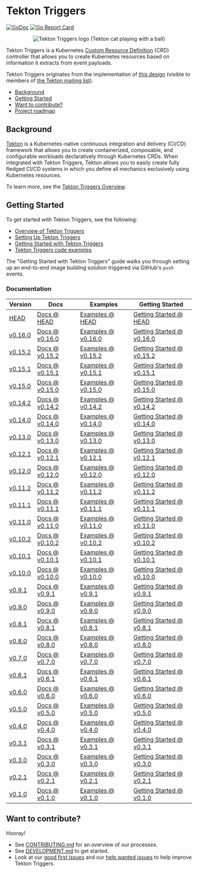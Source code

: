 # Tekton Triggers

[![GoDoc](https://img.shields.io/static/v1?label=godoc&message=reference&color=blue)](https://pkg.go.dev/github.com/tektoncd/triggers)
[![Go Report Card](https://goreportcard.com/badge/tektoncd/triggers)](https://goreportcard.com/report/github.com/tektoncd/triggers)


<p align="center">
<img src="tekton-triggers.png" alt="Tekton Triggers logo (Tekton cat playing with a ball)"></img>
</p>

Tekton Triggers is a Kubernetes
[Custom Resource Definition](https://kubernetes.io/docs/concepts/extend-kubernetes/api-extension/custom-resources/)
(CRD) controller that allows you to create Kubernetes resources based on information it extracts from event payloads.

 Tekton Triggers originates from the implementaiton of [this design](https://docs.google.com/document/d/1fngeNn3kGD4P_FTZjAnfERcEajS7zQhSEUaN7BYIlTw/edit#heading=h.iyqzt1brkg3o)
(visible to members of [the Tekton mailing list](https://github.com/tektoncd/community/blob/main/contact.md#mailing-list)).

* [Background](#background)
* [Getting Started](#getting-started)
* [Want to contribute?](#want-to-contribute)
* [Project roadmap](roadmap.md)

## Background

[Tekton](https://github.com/tektoncd/pipeline) is a Kubernetes-native continuous integration and delivery
(CI/CD) framework that allows you to create containerized, composable, and configurable workloads declaratively
through Kubernetes CRDs. When integrated with Tekton Triggers, Tekton allows you to easily create fully fledged CI/CD systems in which you
define all mechanics exclusively using Kubernetes resources.

To learn more, see the [Tekton Triggers Overview](docs/README.md).

## Getting Started

To get started with Tekton Triggers, see the following:

* [Overview of Tekton Triggers](./docs/README.md)
* [Setting Up Tekton Triggers](./docs/install.md)
* [Getting Started with Tekton Triggers](./docs/getting-started/README.md)
* [Tekton Triggers code examples](./examples/README.md)

The "Getting Started with Tekton Triggers" guide walks you through setting up an end-to-end image building solution triggered via GitHub's `push` events.

### Documentation

| Version                                                                                  | Docs                                                                                   | Examples                                                                                | Getting Started                                                                                                                 |
| ---------------------------------------------------------------------------------------- | -------------------------------------------------------------------------------------- | --------------------------------------------------------------------------------------- | ------------------------------------------------------------------------------------------------------------------------------- |
| [HEAD](https://github.com/tektoncd/triggers/blob/main/DEVELOPMENT.md#install-pipeline) | [Docs @ HEAD](https://github.com/tektoncd/triggers/blob/main/docs/README.md)         | [Examples @ HEAD](https://github.com/tektoncd/triggers/blob/main/examples)            | [Getting Started @ HEAD](https://github.com/tektoncd/triggers/blob/main/docs/getting-started#getting-started-with-triggers)   |
| [v0.16.0](https://github.com/tektoncd/triggers/releases/tag/v0.16.0)                       | [Docs @ v0.16.0](https://github.com/tektoncd/triggers/tree/v0.16.0/docs#tekton-triggers) | [Examples @ v0.16.0](https://github.com/tektoncd/triggers/tree/v0.16.0/examples#examples) | [Getting Started @ v0.16.0](https://github.com/tektoncd/triggers/tree/v0.16.0/docs/getting-started#getting-started-with-triggers) |
| [v0.15.2](https://github.com/tektoncd/triggers/releases/tag/v0.15.2)                       | [Docs @ v0.15.2](https://github.com/tektoncd/triggers/tree/v0.15.2/docs#tekton-triggers) | [Examples @ v0.15.2](https://github.com/tektoncd/triggers/tree/v0.15.2/examples#examples) | [Getting Started @ v0.15.2](https://github.com/tektoncd/triggers/tree/v0.15.2/docs/getting-started#getting-started-with-triggers) |
| [v0.15.1](https://github.com/tektoncd/triggers/releases/tag/v0.15.1)                       | [Docs @ v0.15.1](https://github.com/tektoncd/triggers/tree/v0.15.1/docs#tekton-triggers) | [Examples @ v0.15.1](https://github.com/tektoncd/triggers/tree/v0.15.1/examples#examples) | [Getting Started @ v0.15.1](https://github.com/tektoncd/triggers/tree/v0.15.1/docs/getting-started#getting-started-with-triggers) |
| [v0.15.0](https://github.com/tektoncd/triggers/releases/tag/v0.15.0)                       | [Docs @ v0.15.0](https://github.com/tektoncd/triggers/tree/v0.15.0/docs#tekton-triggers) | [Examples @ v0.15.0](https://github.com/tektoncd/triggers/tree/v0.15.0/examples#examples) | [Getting Started @ v0.15.0](https://github.com/tektoncd/triggers/tree/v0.15.0/docs/getting-started#getting-started-with-triggers) |
| [v0.14.2](https://github.com/tektoncd/triggers/releases/tag/v0.14.2)                       | [Docs @ v0.14.2](https://github.com/tektoncd/triggers/tree/v0.14.2/docs#tekton-triggers) | [Examples @ v0.14.2](https://github.com/tektoncd/triggers/tree/v0.14.2/examples#examples) | [Getting Started @ v0.14.2](https://github.com/tektoncd/triggers/tree/v0.14.2/docs/getting-started#getting-started-with-triggers) |
| [v0.14.0](https://github.com/tektoncd/triggers/releases/tag/v0.14.0)                       | [Docs @ v0.14.0](https://github.com/tektoncd/triggers/tree/v0.14.0/docs#tekton-triggers) | [Examples @ v0.14.0](https://github.com/tektoncd/triggers/tree/v0.14.0/examples#examples) | [Getting Started @ v0.14.0](https://github.com/tektoncd/triggers/tree/v0.14.0/docs/getting-started#getting-started-with-triggers) |
| [v0.13.0](https://github.com/tektoncd/triggers/releases/tag/v0.13.0)                       | [Docs @ v0.13.0](https://github.com/tektoncd/triggers/tree/v0.13.0/docs#tekton-triggers) | [Examples @ v0.13.0](https://github.com/tektoncd/triggers/tree/v0.13.0/examples#examples) | [Getting Started @ v0.13.0](https://github.com/tektoncd/triggers/tree/v0.13.0/docs/getting-started#getting-started-with-triggers) |
| [v0.12.1](https://github.com/tektoncd/triggers/releases/tag/v0.12.1)                       | [Docs @ v0.12.1](https://github.com/tektoncd/triggers/tree/v0.12.1/docs#tekton-triggers) | [Examples @ v0.12.1](https://github.com/tektoncd/triggers/tree/v0.12.1/examples#examples) | [Getting Started @ v0.12.1](https://github.com/tektoncd/triggers/tree/v0.12.1/docs/getting-started#getting-started-with-triggers) |
| [v0.12.0](https://github.com/tektoncd/triggers/releases/tag/v0.12.0)                       | [Docs @ v0.12.0](https://github.com/tektoncd/triggers/tree/v0.12.0/docs#tekton-triggers) | [Examples @ v0.12.0](https://github.com/tektoncd/triggers/tree/v0.12.0/examples#examples) | [Getting Started @ v0.12.0](https://github.com/tektoncd/triggers/tree/v0.12.0/docs/getting-started#getting-started-with-triggers) |
| [v0.11.2](https://github.com/tektoncd/triggers/releases/tag/v0.11.2)                       | [Docs @ v0.11.2](https://github.com/tektoncd/triggers/tree/v0.11.2/docs#tekton-triggers) | [Examples @ v0.11.2](https://github.com/tektoncd/triggers/tree/v0.11.2/examples#examples) | [Getting Started @ v0.11.2](https://github.com/tektoncd/triggers/tree/v0.11.2/docs/getting-started#getting-started-with-triggers) |
| [v0.11.1](https://github.com/tektoncd/triggers/releases/tag/v0.11.1)                       | [Docs @ v0.11.1](https://github.com/tektoncd/triggers/tree/v0.11.1/docs#tekton-triggers) | [Examples @ v0.11.1](https://github.com/tektoncd/triggers/tree/v0.11.1/examples#examples) | [Getting Started @ v0.11.1](https://github.com/tektoncd/triggers/tree/v0.11.1/docs/getting-started#getting-started-with-triggers) |
| [v0.11.0](https://github.com/tektoncd/triggers/releases/tag/v0.11.0)                       | [Docs @ v0.11.0](https://github.com/tektoncd/triggers/tree/v0.11.0/docs#tekton-triggers) | [Examples @ v0.11.0](https://github.com/tektoncd/triggers/tree/v0.11.0/examples#examples) | [Getting Started @ v0.11.0](https://github.com/tektoncd/triggers/tree/v0.11.0/docs/getting-started#getting-started-with-triggers) |
| [v0.10.2](https://github.com/tektoncd/triggers/releases/tag/v0.10.2)                       | [Docs @ v0.10.2](https://github.com/tektoncd/triggers/tree/v0.10.2/docs#tekton-triggers) | [Examples @ v0.10.2](https://github.com/tektoncd/triggers/tree/v0.10.2/examples#examples) | [Getting Started @ v0.10.2](https://github.com/tektoncd/triggers/tree/v0.10.2/docs/getting-started#getting-started-with-triggers) |
| [v0.10.1](https://github.com/tektoncd/triggers/releases/tag/v0.10.1)                       | [Docs @ v0.10.1](https://github.com/tektoncd/triggers/tree/v0.10.1/docs#tekton-triggers) | [Examples @ v0.10.1](https://github.com/tektoncd/triggers/tree/v0.10.1/examples#examples) | [Getting Started @ v0.10.1](https://github.com/tektoncd/triggers/tree/v0.10.1/docs/getting-started#getting-started-with-triggers) |
| [v0.10.0](https://github.com/tektoncd/triggers/releases/tag/v0.10.0)                       | [Docs @ v0.10.0](https://github.com/tektoncd/triggers/tree/v0.10.0/docs#tekton-triggers) | [Examples @ v0.10.0](https://github.com/tektoncd/triggers/tree/v0.10.0/examples#examples) | [Getting Started @ v0.10.0](https://github.com/tektoncd/triggers/tree/v0.10.0/docs/getting-started#getting-started-with-triggers) |
| [v0.9.1](https://github.com/tektoncd/triggers/releases/tag/v0.9.1)                       | [Docs @ v0.9.1](https://github.com/tektoncd/triggers/tree/v0.9.1/docs#tekton-triggers) | [Examples @ v0.9.1](https://github.com/tektoncd/triggers/tree/v0.9.1/examples#examples) | [Getting Started @ v0.9.1](https://github.com/tektoncd/triggers/tree/v0.9.1/docs/getting-started#getting-started-with-triggers) |
| [v0.9.0](https://github.com/tektoncd/triggers/releases/tag/v0.9.0)                       | [Docs @ v0.9.0](https://github.com/tektoncd/triggers/tree/v0.9.0/docs#tekton-triggers) | [Examples @ v0.9.0](https://github.com/tektoncd/triggers/tree/v0.9.0/examples#examples) | [Getting Started @ v0.9.0](https://github.com/tektoncd/triggers/tree/v0.9.0/docs/getting-started#getting-started-with-triggers) |
| [v0.8.1](https://github.com/tektoncd/triggers/releases/tag/v0.8.1)                       | [Docs @ v0.8.1](https://github.com/tektoncd/triggers/tree/v0.8.1/docs#tekton-triggers) | [Examples @ v0.8.1](https://github.com/tektoncd/triggers/tree/v0.8.1/examples#examples) | [Getting Started @ v0.8.1](https://github.com/tektoncd/triggers/tree/v0.8.1/docs/getting-started#getting-started-with-triggers) |
| [v0.8.0](https://github.com/tektoncd/triggers/releases/tag/v0.8.0)                       | [Docs @ v0.8.0](https://github.com/tektoncd/triggers/tree/v0.8.0/docs#tekton-triggers) | [Examples @ v0.8.0](https://github.com/tektoncd/triggers/tree/v0.8.0/examples#examples) | [Getting Started @ v0.8.0](https://github.com/tektoncd/triggers/tree/v0.8.0/docs/getting-started#getting-started-with-triggers) |
| [v0.7.0](https://github.com/tektoncd/triggers/releases/tag/v0.7.0)                       | [Docs @ v0.7.0](https://github.com/tektoncd/triggers/tree/v0.7.0/docs#tekton-triggers) | [Examples @ v0.7.0](https://github.com/tektoncd/triggers/tree/v0.7.0/examples#examples) | [Getting Started @ v0.7.0](https://github.com/tektoncd/triggers/tree/v0.7.0/docs/getting-started#getting-started-with-triggers) |
| [v0.6.1](https://github.com/tektoncd/triggers/releases/tag/v0.6.1)                       | [Docs @ v0.6.1](https://github.com/tektoncd/triggers/tree/v0.6.1/docs#tekton-triggers) | [Examples @ v0.6.1](https://github.com/tektoncd/triggers/tree/v0.6.1/examples#examples) | [Getting Started @ v0.6.1](https://github.com/tektoncd/triggers/tree/v0.6.1/docs/getting-started#getting-started-with-triggers) |
| [v0.6.0](https://github.com/tektoncd/triggers/releases/tag/v0.6.0)                       | [Docs @ v0.6.0](https://github.com/tektoncd/triggers/tree/v0.6.0/docs#tekton-triggers) | [Examples @ v0.6.0](https://github.com/tektoncd/triggers/tree/v0.6.0/examples#examples) | [Getting Started @ v0.6.0](https://github.com/tektoncd/triggers/tree/v0.6.0/docs/getting-started#getting-started-with-triggers) |
| [v0.5.0](https://github.com/tektoncd/triggers/releases/tag/v0.5.0)                       | [Docs @ v0.5.0](https://github.com/tektoncd/triggers/tree/v0.5.0/docs#tekton-triggers) | [Examples @ v0.5.0](https://github.com/tektoncd/triggers/tree/v0.5.0/examples#examples) | [Getting Started @ v0.5.0](https://github.com/tektoncd/triggers/tree/v0.5.0/docs/getting-started#getting-started-with-triggers) |
| [v0.4.0](https://github.com/tektoncd/triggers/releases/tag/v0.4.0)                       | [Docs @ v0.4.0](https://github.com/tektoncd/triggers/tree/v0.4.0/docs#tekton-triggers) | [Examples @ v0.4.0](https://github.com/tektoncd/triggers/tree/v0.4.0/examples#examples) | [Getting Started @ v0.4.0](https://github.com/tektoncd/triggers/tree/v0.4.0/docs/getting-started#getting-started-with-triggers) |
| [v0.3.1](https://github.com/tektoncd/triggers/releases/tag/v0.3.1)                       | [Docs @ v0.3.1](https://github.com/tektoncd/triggers/tree/v0.3.1/docs#tekton-triggers) | [Examples @ v0.3.1](https://github.com/tektoncd/triggers/tree/v0.3.1/examples#examples) | [Getting Started @ v0.3.1](https://github.com/tektoncd/triggers/tree/v0.3.1/docs/getting-started#getting-started-with-triggers) |
| [v0.3.0](https://github.com/tektoncd/triggers/releases/tag/v0.3.0)                       | [Docs @ v0.3.0](https://github.com/tektoncd/triggers/tree/v0.3.0/docs#tekton-triggers) | [Examples @ v0.3.0](https://github.com/tektoncd/triggers/tree/v0.3.0/examples#examples) | [Getting Started @ v0.3.0](https://github.com/tektoncd/triggers/tree/v0.3.0/docs/getting-started#getting-started-with-triggers) |
| [v0.2.1](https://github.com/tektoncd/triggers/releases/tag/v0.2.1)                       | [Docs @ v0.2.1](https://github.com/tektoncd/triggers/tree/v0.2.1/docs#tekton-triggers) | [Examples @ v0.2.1](https://github.com/tektoncd/triggers/tree/v0.2.1/examples#examples) | [Getting Started @ v0.2.1](https://github.com/tektoncd/triggers/tree/v0.2.1/docs/getting-started#getting-started-with-triggers) |
| [v0.1.0](https://github.com/tektoncd/triggers/releases/tag/v0.1.0)                       | [Docs @ v0.1.0](https://github.com/tektoncd/triggers/tree/v0.1.0/docs#tekton-triggers) | [Examples @ v0.1.0](https://github.com/tektoncd/triggers/tree/v0.1.0/examples#examples) | [Getting Started @ v0.1.0](https://github.com/tektoncd/triggers/tree/v0.1.0/docs/getting-started#getting-started-with-triggers) |

## Want to contribute?

Hooray!

- See [CONTRIBUTING.md](CONTRIBUTING.md) for an overview of our processes.
- See [DEVELOPMENT.md](DEVELOPMENT.md) to get started.
- Look at our [good first issues](https://github.com/tektoncd/triggers/issues?q=is%3Aissue+is%3Aopen+label%3A%22good+first+issue%22)
  and our [help wanted issues](https://github.com/tektoncd/triggers/issues?q=is%3Aissue+is%3Aopen+label%3A%22help+wanted%22) to help improve Tekton Triggers.
